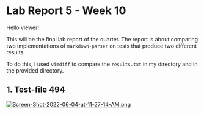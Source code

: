 # Lab Report 5 - Week 10

Hello viewer!

This will be the final lab report of the quarter. The report is about comparing two implementations of `markdown-parser` on tests that produce two different results.

To do this, I used `vimdiff` to compare the `results.txt` in my directory and in the provided directory.

## 1. Test-file 494

[![Screen-Shot-2022-06-04-at-11-27-14-AM.png](https://i.postimg.cc/wBsmqgn5/Screen-Shot-2022-06-04-at-11-27-14-AM.png)](https://postimg.cc/v1bBXFYD)